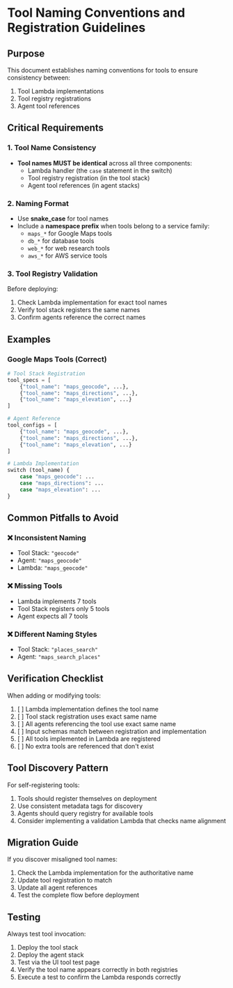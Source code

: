 # Tool Naming Conventions and Registration Guidelines

## Purpose
This document establishes naming conventions for tools to ensure consistency between:
1. Tool Lambda implementations
2. Tool registry registrations
3. Agent tool references

## Critical Requirements

### 1. Tool Name Consistency
- **Tool names MUST be identical** across all three components:
  - Lambda handler (the `case` statement in the switch)
  - Tool registry registration (in the tool stack)
  - Agent tool references (in agent stacks)

### 2. Naming Format
- Use **snake_case** for tool names
- Include a **namespace prefix** when tools belong to a service family:
  - `maps_*` for Google Maps tools
  - `db_*` for database tools
  - `web_*` for web research tools
  - `aws_*` for AWS service tools

### 3. Tool Registry Validation
Before deploying:
1. Check Lambda implementation for exact tool names
2. Verify tool stack registers the same names
3. Confirm agents reference the correct names

## Examples

### Google Maps Tools (Correct)
```python
# Tool Stack Registration
tool_specs = [
    {"tool_name": "maps_geocode", ...},
    {"tool_name": "maps_directions", ...},
    {"tool_name": "maps_elevation", ...}
]

# Agent Reference
tool_configs = [
    {"tool_name": "maps_geocode", ...},
    {"tool_name": "maps_directions", ...},
    {"tool_name": "maps_elevation", ...}
]

# Lambda Implementation
switch (tool_name) {
    case "maps_geocode": ...
    case "maps_directions": ...
    case "maps_elevation": ...
}
```

## Common Pitfalls to Avoid

### ❌ Inconsistent Naming
- Tool Stack: `"geocode"`
- Agent: `"maps_geocode"`
- Lambda: `"maps_geocode"`

### ❌ Missing Tools
- Lambda implements 7 tools
- Tool Stack registers only 5 tools
- Agent expects all 7 tools

### ❌ Different Naming Styles
- Tool Stack: `"places_search"`
- Agent: `"maps_search_places"`

## Verification Checklist

When adding or modifying tools:

1. [ ] Lambda implementation defines the tool name
2. [ ] Tool stack registration uses exact same name
3. [ ] All agents referencing the tool use exact same name
4. [ ] Input schemas match between registration and implementation
5. [ ] All tools implemented in Lambda are registered
6. [ ] No extra tools are referenced that don't exist

## Tool Discovery Pattern

For self-registering tools:
1. Tools should register themselves on deployment
2. Use consistent metadata tags for discovery
3. Agents should query registry for available tools
4. Consider implementing a validation Lambda that checks name alignment

## Migration Guide

If you discover misaligned tool names:
1. Check the Lambda implementation for the authoritative name
2. Update tool registration to match
3. Update all agent references
4. Test the complete flow before deployment

## Testing

Always test tool invocation:
1. Deploy the tool stack
2. Deploy the agent stack
3. Test via the UI tool test page
4. Verify the tool name appears correctly in both registries
5. Execute a test to confirm the Lambda responds correctly